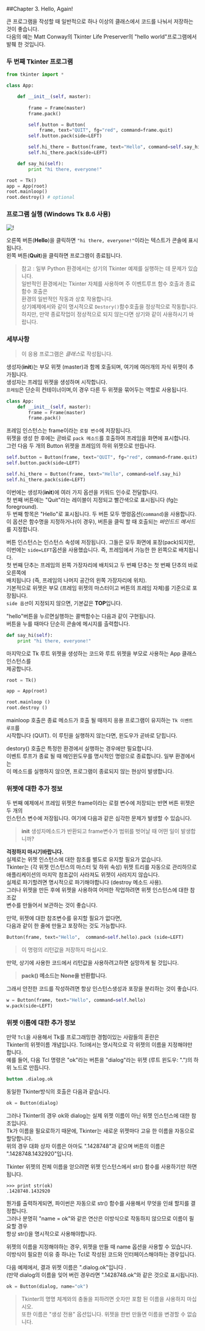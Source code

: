 ##Chapter 3. Hello, Again!

큰 프로그램을 작성할 때 일반적으로 하나 이상의 클래스에서 코드를 나눠서 저장하는 것이 좋습니다.     
다음의 예는 Matt Conway의 Tkinter Life Preserver의 "hello world"프로그램에서 발췌 한 것입니다.
 
### 두 번째 Tkinter 프로그램

```python 
from tkinter import *

class App:

    def __init__(self, master):
        
        frame = Frame(master)
        frame.pack()

        self.button = Button(
            frame, text="QUIT", fg="red", command=frame.quit)
        self.button.pack(side=LEFT)

        self.hi_there = Button(frame, text="Hello", command=self.say_hi)
        self.hi_there.pack(side=LEFT)

    def say_hi(self):
        print "hi there, everyone!"

root = Tk()
app = App(root)
root.mainloop()
root.destroy() # optional
```

### 프로그램 실행 (Windows Tk 8.6 사용)
 ![!](http://effbot.org/media/cache/76734d5c44455920d98197bd2958fec7.gif)

오른쪽 버튼(**Hello**)을 클릭하면 `"hi there, everyone!"`이라는 텍스트가 콘솔에 표시됩니다.       
왼쪽 버튼(**Quit**)을 클릭하면 프로그램이 종료됩니다.


>참고 : 일부 Python 환경에서는 상기의  Tkinter 예제를 실행하는 데 문제가 있습니다.    
 일반적인 환경에서는 Tkinter 자체를 사용하며 주 이벤트루프  함수 호출과 종료 함수 호출은       
 환경의 일반적인 작동과  상호 작용합니다.     
 상기예제에서와 같이 명시적으로 `Destory()`함수호출을 정상적으로 작동합니다.      
 하지만, 만약 종료작업이 정상적으로 되지 않는다면 상기와 같이 사용하시기 바랍니다. 



### 세부사항

> 이 응용 프로그램은 *클래스*로 작성됩니다.       

생성자(**__init__**)는 부모 위젯 (master)과 함께 호출되며, 여기에 여러개의 자식 위젯이 추가됩니다.     
생성자는 프레임 위젯을 생성하며 시작합니다.    
`프레임`은 단순히 컨테이너이며,이 경우 다른 두 위젯을 묶어두는 역할로 사용됩니다.    
```python
class App:
    def __init__(self, master):
        frame = Frame(master)
        frame.pack()
```

프레임 인스턴스는 frame이라는 `로컬 변수`에 저장됩니다.     
위젯을 생성 한 후에는 곧바로 `pack 메소드`를 호출하여 프레임을 화면에 표시합니다.     
그런 다음 두 개의 Button 위젯을 프레임의 하위 위젯으로 만듭니다.

```python
self.button = Button(frame, text="QUIT", fg="red", command=frame.quit)
self.button.pack(side=LEFT)

self.hi_there = Button(frame, text="Hello", command=self.say_hi)
self.hi_there.pack(side=LEFT)
```

이번에는 생성자(**__init__**)에 여러 가지 옵션을 키워드 인수로 전달합니다.     
첫 번째 버튼에는 "Quit"라는 레이블이 지정되고 빨간색으로 표시됩니다 (fg는 foreground).      
두 번째 항목은 "Hello"로 표시됩니다. 두 버튼 모두 명령옵션(`command`)을 사용합니다.      
이 옵션은 함수명을  지정하거나(이 경우), 버튼을 클릭 할 때 호출되는 *바인드드 메서드*를 지정합니다.    

버튼 인스턴스는 인스턴스 속성에 저장됩니다. 그들은 모두 화면에 포장(pack)되지만,      
이번에는  `side=LEFT`옵션을 사용했습니다.  즉, 프레임에서 가능한 한 왼쪽으로 배치됩니다.      
첫 번째 단추는 프레임의 왼쪽 가장자리에 배치되고 두 번째 단추는 첫 번째 단추의 바로 오른쪽에      
배치됩니다 (즉, 프레임의 나머지 공간의 왼쪽 가장자리에 위치).      
기본적으로 위젯은 부모 (프레임 위젯의 마스터이고 버튼의 프레임 자체)를 기준으로 포장됩니다.    
`side 옵션`이 지정되지 않으면, 기본값은 **TOP**입니다.   

"hello"버튼을 누르면실행하는  콜백함수는 다음과 같이 구현됩니다.       
버튼을 누를 때마다 단순히 콘솔에 메시지를 출력합니다.   
```python
def say_hi(self):
    print "hi there, everyone!"
```

마지막으로 Tk 루트 위젯을 생성하는 코드와 루트 위젯을 부모로 사용하는 App 클래스 인스턴스를    
제공합니다.      
```python
root = Tk()

app = App(root)

root.mainloop ()
root.destroy ()
```

mainloop 호출은 종료 메소드가 호출 될 때까지 응용 프로그램이 유지하는 `Tk 이벤트 루프`를         
시작합니다 (QUIT). 이 루틴을 실행하지 않는다면, 윈도우가 곧바로 닫힙니다.   

destory() 호출은 특정한  환경에서 실행하는 경우에만 필요합니다.       
이벤트 루프가 종료 될 때 메인윈도우를 명시적인 명령으로 종료합니다. 일부 환경에서는       
이 메소드를 실행하지 않으면,  프로그램이 종료되지 않는 현상이 발생합니다.    

### 위젯에 대한 추가 정보

두 번째 예제에서 프레임 위젯은 frame이라는 로컬 변수에 저장되는 반면 버튼 위젯은 두 개의         
인스턴스 변수에 저장됩니다. 여기에 다음과 같은 심각한 문제가 발생할 수 있습니다.        
 
 > **__init__** 생성자메소드가 반환되고  frame변수가 범위를 벗어날 때 어떤 일이 발생합니까?   

**걱정하지 마시기바랍니다.**       
실제로는 위젯 인스턴스에 대한 참조를 별도로 유지할 필요가 없습니다.       
Tkinter는 (각 위젯 인스턴스의 마스터 및 하위 속성) 위젯 트리를 자동으로 관리하므로        
애플리케이션의 마지막 참조값이  사라져도 위젯이 사라지지 않습니다.      
실제로 파기할려면 명시적으로 파기해야합니다 (destroy 메소드 사용).   
그러나 위젯을 만든 후에 위젯을 사용하여 어떠한 작업하려면 위젯 인스턴스에 대한 참조값       
변수를 만들어서 보관하는 것이 좋습니다.   

만약, 위젯에 대한 참조변수를 유지할 필요가 없다면,    
다음과 같이 한 줄에 만들고 포장하는 것도 가능합니다.        
```python
Button(frame, text="Hello",  command=self.hello).pack (side=LEFT)
```

> 이 명령의 리턴값을 저장하지 마십시오.       

 만약, 상기에 사용한 코드에서 리턴값을 사용하려고하면 실망하게 될 것입니다.    
 
 > **pack() 메소드는 None을 반환합니다.**    
 
그래서 안전한 코드를 작성하려면 항상 인스턴스생성과 포장을 분리하는 것이 좋습니다.         
```python
w = Button(frame, text="Hello", command=self.hello)
w.pack(side=LEFT)
```


### 위젯 이름에 대한 추가 정보

만약 `Tcl`을 사용해서 Tk를 프로그래밍한 경험이있는 사람들의 혼란은        
Tkinter의 위젯이름 개념입니다. Tcl에서는 명시적으로 각 위젯의 이름을 지정해야만 합니다.          
예를 들어, 다음 Tcl 명령은 "ok"라는 버튼을 "dialog"라는 위젯 (루트 윈도우: ".")의 하위 노드로 만듭니다.    
```tcl
button .dialog.ok
```

동일한 Tkinter방식의  호출은 다음과 같습니다.
```python
ok = Button(dialog)
```    

그러나 Tkinter의 경우 ok와 dialog는 실제 위젯 이름이 아닌 위젯 인스턴스에 대한 참조입니다.         
Tk가 이름을 필요로하기 때문에,  Tkinter는 새로운 위젯마다 고유 한 이름을 자동으로 할당합니다.         
위의 경우 대화 상자 이름은 아마도 ".1428748"과 같으며 버튼의 이름은 ".1428748.1432920"입니다.

 Tkinter 위젯의 전체 이름을 얻으려면 위젯 인스턴스에서 str() 함수를 사용하기만 하면됩니다.          
```
>>> print str(ok)
.1428748.1432920
```

뭔가를 출력하게되면, 파이썬은 자동으로 str() 함수를 사용해서 무엇을 인쇄 할지를 결정합니다.     
그러나 분명히 "name = ok"와 같은 연산은 이방식으로 작동하지 않으므로 이름이 필요할 경우        
항상 str()을 명시적으로 사용해야합니다.    

위젯의 이름을 지정해야하는 경우, 위젯을 만들 때 name 옵션을 사용할 수 있습니다.     
이방식이 필요한 이유 중 하나는 Tcl로 작성된 코드와 인터페이스해야하는 경우입니다.    

다음 예제에서,  결과 위젯 이름은 ".dialog.ok"입니다 .        
(만약 dialog의 이름을 잊어 버린 경우라면 ".1428748.ok"와 같은 것으로 표시됩니다).    
```python
ok = Button(dialog, name="ok")
```

> Tkinter의 명명 체계와의 충돌을 피하려면 숫자만 포함 된 이름을 사용하지 마십시오.    
> 또한 이름은 "생성 전용" 옵션입니다.  위젯을 한번 만들면 이름을 변경할 수 없습니다.   

